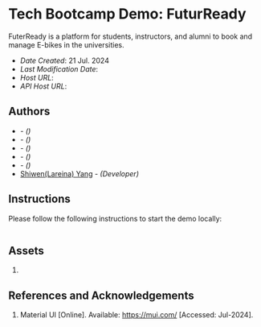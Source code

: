 <!--- The following README.md sample file was adapted from https://gist.github.com/PurpleBooth/109311bb0361f32d87a2#file-readme-template-md by Gabriella Mosquera for academic use --->
<!--- You may delete any comments in this sample README.md file. If needing to use as a .txt file then simply delete all comments, edit as needed, and save as a README.txt file --->

# Tech Bootcamp Demo: FuturReady

FuterReady is a platform for students, instructors, and alumni to book and manage E-bikes in the universities.

- _Date Created_: 21 Jul. 2024
- _Last Modification Date_: 
- _Host URL_:
- _API Host URL_:

## Authors

- []() - _()_
- []() - _()_
- []() - _()_
- []() - _()_
- []() - _()_
- [Shiwen(Lareina) Yang](sh836690@dal.ca) - _(Developer)_

## Instructions

Please follow the following instructions to start the demo locally:

```dotenv

```

## Assets

1. 

## References and Acknowledgements

1. Material UI [Online]. Available: https://mui.com/ [Accessed: Jul-2024].
